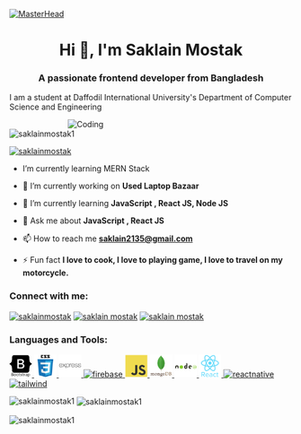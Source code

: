 [![MasterHead](https://wallpapercave.com/wp/wp3082255.jpg)](https://rishavchanda.io)
<h1 align="center">Hi 👋, I'm Saklain Mostak</h1>
<h3 align="center">A passionate frontend developer from Bangladesh</h3>
<p>I am a student at Daffodil International University's Department of Computer Science and Engineering<p>
<img align="right" alt="Coding" width="400" src="https://cdn.dribbble.com/users/1162077/screenshots/3848914/programmer.gif">

<p align="left"> <img src="https://komarev.com/ghpvc/?username=saklainmostak1&label=Profile%20views&color=0e75b6&style=flat" alt="saklainmostak1" /> </p>

<p align="left"> <a href="https://twitter.com/saklainmostak" target="blank"><img src="https://img.shields.io/twitter/follow/saklainmostak?logo=twitter&style=for-the-badge" alt="saklainmostak" /></a> </p>

- I’m currently learning MERN Stack

- 🔭 I’m currently working on **Used Laptop Bazaar**

- 🌱 I’m currently learning **JavaScript , React JS, Node JS**

- 💬 Ask me about **JavaScript , React JS**

- 📫 How to reach me **saklain2135@gmail.com**

- ⚡ Fun fact **I love to cook, I love to playing game, I love to travel on my motorcycle.**

<h3 align="left">Connect with me:</h3>
<p align="left">
<a href="https://twitter.com/saklainmostak" target="blank"><img align="center" src="https://raw.githubusercontent.com/rahuldkjain/github-profile-readme-generator/master/src/images/icons/Social/twitter.svg" alt="saklainmostak" height="30" width="40" /></a>
<a href="https://linkedin.com/in/saklain mostak" target="blank"><img align="center" src="https://raw.githubusercontent.com/rahuldkjain/github-profile-readme-generator/master/src/images/icons/Social/linked-in-alt.svg" alt="saklain mostak" height="30" width="40" /></a>
<a href="https://fb.com/saklain mostak" target="blank"><img align="center" src="https://raw.githubusercontent.com/rahuldkjain/github-profile-readme-generator/master/src/images/icons/Social/facebook.svg" alt="saklain mostak" height="30" width="40" /></a>
</p>

<h3 align="left">Languages and Tools:</h3>
<p align="left"> <a href="https://getbootstrap.com" target="_blank" rel="noreferrer"> <img src="https://raw.githubusercontent.com/devicons/devicon/master/icons/bootstrap/bootstrap-plain-wordmark.svg" alt="bootstrap" width="40" height="40"/> </a> <a href="https://www.w3schools.com/css/" target="_blank" rel="noreferrer"> <img src="https://raw.githubusercontent.com/devicons/devicon/master/icons/css3/css3-original-wordmark.svg" alt="css3" width="40" height="40"/> </a> <a href="https://expressjs.com" target="_blank" rel="noreferrer"> <img src="https://raw.githubusercontent.com/devicons/devicon/master/icons/express/express-original-wordmark.svg" alt="express" width="40" height="40"/> </a> <a href="https://firebase.google.com/" target="_blank" rel="noreferrer"> <img src="https://www.vectorlogo.zone/logos/firebase/firebase-icon.svg" alt="firebase" width="40" height="40"/> </a> <a href="https://developer.mozilla.org/en-US/docs/Web/JavaScript" target="_blank" rel="noreferrer"> <img src="https://raw.githubusercontent.com/devicons/devicon/master/icons/javascript/javascript-original.svg" alt="javascript" width="40" height="40"/> </a> <a href="https://www.mongodb.com/" target="_blank" rel="noreferrer"> <img src="https://raw.githubusercontent.com/devicons/devicon/master/icons/mongodb/mongodb-original-wordmark.svg" alt="mongodb" width="40" height="40"/> </a> <a href="https://nodejs.org" target="_blank" rel="noreferrer"> <img src="https://raw.githubusercontent.com/devicons/devicon/master/icons/nodejs/nodejs-original-wordmark.svg" alt="nodejs" width="40" height="40"/> </a> <a href="https://reactjs.org/" target="_blank" rel="noreferrer"> <img src="https://raw.githubusercontent.com/devicons/devicon/master/icons/react/react-original-wordmark.svg" alt="react" width="40" height="40"/> </a> <a href="https://reactnative.dev/" target="_blank" rel="noreferrer"> <img src="https://reactnative.dev/img/header_logo.svg" alt="reactnative" width="40" height="40"/> </a> <a href="https://tailwindcss.com/" target="_blank" rel="noreferrer"> <img src="https://www.vectorlogo.zone/logos/tailwindcss/tailwindcss-icon.svg" alt="tailwind" width="40" height="40"/> </a> </p>

<p><img align="left" src="https://github-readme-stats.vercel.app/api/top-langs?username=saklainmostak1&show_icons=true&locale=en&layout=compact" alt="saklainmostak1" /></p>

<p>&nbsp;<img align="center" src="https://github-readme-stats.vercel.app/api?username=saklainmostak1&show_icons=true&locale=en" alt="saklainmostak1" /></p>

<p><img align="center" src="https://github-readme-streak-stats.herokuapp.com/?user=saklainmostak1&" alt="saklainmostak1" /></p>

